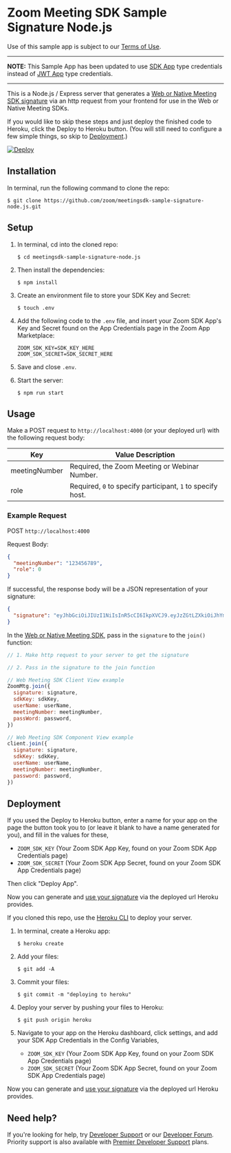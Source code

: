 # Zoom Meeting SDK Sample Signature Node.js

Use of this sample app is subject to our
[Terms of Use](https://zoom.us/docs/en-us/zoom_api_license_and_tou.html).

---

**NOTE:** This Sample App has been updated to use
[SDK App](https://marketplace.zoom.us/docs/guides/build/sdk-app) type
credentials instead of
[JWT App](https://marketplace.zoom.us/docs/guides/build/jwt-app) type
credentials.

---

This is a Node.js / Express server that generates a
[Web or Native Meeting SDK signature](https://marketplace.zoom.us/docs/sdk/native-sdks/web/signature)
via an http request from your frontend for use in the Web or Native Meeting
SDKs.

If you would like to skip these steps and just deploy the finished code to
Heroku, click the Deploy to Heroku button. (You will still need to configure a
few simple things, so skip to [Deployment](#deployment).)

[![Deploy](https://www.herokucdn.com/deploy/button.svg)](https://heroku.com/deploy)

## Installation

In terminal, run the following command to clone the repo:

`$ git clone https://github.com/zoom/meetingsdk-sample-signature-node.js.git`

## Setup

1. In terminal, cd into the cloned repo:

   `$ cd meetingsdk-sample-signature-node.js`

1. Then install the dependencies:

   `$ npm install`

1. Create an environment file to store your SDK Key and Secret:

   `$ touch .env`

1. Add the following code to the `.env` file, and insert your Zoom SDK App's Key
   and Secret found on the App Credentials page in the Zoom App Marketplace:

   ```
   ZOOM_SDK_KEY=SDK_KEY_HERE
   ZOOM_SDK_SECRET=SDK_SECRET_HERE
   ```

1. Save and close `.env`.

1. Start the server:

   `$ npm run start`

## Usage

Make a POST request to `http://localhost:4000` (or your deployed url) with the
following request body:

| Key           | Value Description                                          |
| ------------- | ---------------------------------------------------------- |
| meetingNumber | Required, the Zoom Meeting or Webinar Number.              |
| role          | Required, `0` to specify participant, `1` to specify host. |

### Example Request

POST `http://localhost:4000`

Request Body:

```json
{
  "meetingNumber": "123456789",
  "role": 0
}
```

If successful, the response body will be a JSON representation of your
signature:

```json
{
  "signature": "eyJhbGciOiJIUzI1NiIsInR5cCI6IkpXVCJ9.eyJzZGtLZXkiOiJhYmMxMjMiLCJtbiI6IjEyMzQ1Njc4OSIsInJvbGUiOjAsImlhdCI6MTY0NjkzNzU1MywiZXhwIjoxNjQ2OTQ0NzUzLCJhcHBLZXkiOiJhYmMxMjMiLCJ0b2tlbkV4cCI6MTY0Njk0NDc1M30.UcWxbWY-y22wFarBBc9i3lGQuZAsuUpl8GRR8wUah2M"
}
```

In the
[Web or Native Meeting SDK](https://marketplace.zoom.us/docs/sdk/native-sdks/web),
pass in the `signature` to the `join()` function:

```js
// 1. Make http request to your server to get the signature

// 2. Pass in the signature to the join function

// Web Meeting SDK Client View example
ZoomMtg.join({
  signature: signature,
  sdkKey: sdkKey,
  userName: userName,
  meetingNumber: meetingNumber,
  passWord: password,
})

// Web Meeting SDK Component View example
client.join({
  signature: signature,
  sdkKey: sdkKey,
  userName: userName,
  meetingNumber: meetingNumber,
  password: password,
})
```

## Deployment

If you used the Deploy to Heroku button, enter a name for your app on the page
the button took you to (or leave it blank to have a name generated for you), and
fill in the values for these,

- `ZOOM_SDK_KEY` (Your Zoom SDK App Key, found on your Zoom SDK App Credentials
  page)
- `ZOOM_SDK_SECRET` (Your Zoom SDK App Secret, found on your Zoom SDK App
  Credentials page)

Then click "Deploy App".

Now you can generate and [use your signature](#usage) via the deployed url
Heroku provides.

If you cloned this repo, use the
[Heroku CLI](https://devcenter.heroku.com/articles/heroku-cli) to deploy your
server.

1. In terminal, create a Heroku app:

   `$ heroku create`

1. Add your files:

   `$ git add -A`

1. Commit your files:

   `$ git commit -m "deploying to heroku"`

1. Deploy your server by pushing your files to Heroku:

   `$ git push origin heroku`

1. Navigate to your app on the Heroku dashboard, click settings, and add your
   SDK App Credentials in the Config Variables,

   - `ZOOM_SDK_KEY` (Your Zoom SDK App Key, found on your Zoom SDK App
     Credentials page)
   - `ZOOM_SDK_SECRET` (Your Zoom SDK App Secret, found on your Zoom SDK App
     Credentials page)

Now you can generate and [use your signature](#usage) via the deployed url
Heroku provides.

## Need help?

If you're looking for help, try [Developer Support](https://devsupport.zoom.us)
or our [Developer Forum](https://devforum.zoom.us). Priority support is also
available with
[Premier Developer Support](https://zoom.us/docs/en-us/developer-support-plans.html)
plans.
